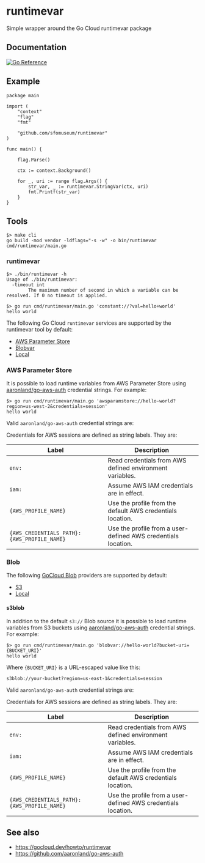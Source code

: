 # runtimevar

Simple wrapper around the Go Cloud runtimevar package

## Documentation

[![Go Reference](https://pkg.go.dev/badge/github.com/sfomuseum/runtimevar.svg)](https://pkg.go.dev/github.com/sfomuseum/runtimevar)

## Example

```
package main

import (
	"context"
	"flag"
	"fmt"
	
	"github.com/sfomuseum/runtimevar"
)

func main() {

	flag.Parse()

	ctx := context.Background()

	for _, uri := range flag.Args() {
		str_var, _ := runtimevar.StringVar(ctx, uri)
		fmt.Printf(str_var)
	}
}
```

## Tools

```
$> make cli
go build -mod vendor -ldflags="-s -w" -o bin/runtimevar cmd/runtimevar/main.go
```

### runtimevar

```
$> ./bin/runtimevar -h
Usage of ./bin/runtimevar:
  -timeout int
    	The maximum number of second in which a variable can be resolved. If 0 no timeout is applied.
```

```
$> go run cmd/runtimevar/main.go 'constant://?val=hello+world'
hello world
```

The following Go Cloud `runtimevar` services are supported by the runtimevar tool by default:

* [AWS Parameter Store](https://gocloud.dev/howto/runtimevar/#awsps)
* [Blobvar](https://gocloud.dev/howto/runtimevar/#blob)
* [Local](https://gocloud.dev/howto/runtimevar/#local)

### AWS Parameter Store

It is possible to load runtime variables from AWS Parameter Store using [aaronland/go-aws-auth](https://github.com/aaronland/go-aws-auth) credential strings. For example:

```
$> go run cmd/runtimevar/main.go 'awsparamstore://hello-world?region=us-west-2&credentials=session'
hello world
```

Valid `aaronland/go-aws-auth` credential strings are:

Credentials for AWS sessions are defined as string labels. They are:

| Label | Description |
| --- | --- |
| `env:` | Read credentials from AWS defined environment variables. |
| `iam:` | Assume AWS IAM credentials are in effect. |
| `{AWS_PROFILE_NAME}` | Use the profile from the default AWS credentials location. |
| `{AWS_CREDENTIALS_PATH}:{AWS_PROFILE_NAME}` | Use the profile from a user-defined AWS credentials location. |

### Blob

The following [GoCloud Blob](https://gocloud.dev/howto/blob/) providers are supported by default:

* [S3](https://gocloud.dev/howto/blob/#s3)
* [Local](https://gocloud.dev/howto/blob/#local)

#### s3blob

In addition to the default `s3://` Blob source it is possible to load runtime variables from S3 buckets using [aaronland/go-aws-auth](https://github.com/aaronland/go-aws-auth) credential strings. For example:

```
$> go run cmd/runtimevar/main.go 'blobvar://hello-world?bucket-uri={BUCKET_URI}'
hello world
```

Where `{BUCKET_URI}` is a URL-escaped value like this:

```
s3blob://your-bucket?region=us-east-1&credentials=session
```

Valid `aaronland/go-aws-auth` credential strings are:

Credentials for AWS sessions are defined as string labels. They are:

| Label | Description |
| --- | --- |
| `env:` | Read credentials from AWS defined environment variables. |
| `iam:` | Assume AWS IAM credentials are in effect. |
| `{AWS_PROFILE_NAME}` | Use the profile from the default AWS credentials location. |
| `{AWS_CREDENTIALS_PATH}:{AWS_PROFILE_NAME}` | Use the profile from a user-defined AWS credentials location. |


## See also

* https://gocloud.dev/howto/runtimevar
* https://github.com/aaronland/go-aws-auth